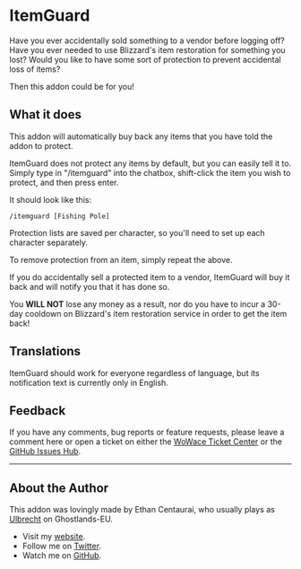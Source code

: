 ItemGuard
=========

Have you ever accidentally sold something to a vendor before logging off?
Have you ever needed to use Blizzard's item restoration for something you lost?
Would you like to have some sort of protection to prevent accidental loss of items?

Then this addon could be for you!


What it does
------------

This addon will automatically buy back any items that you have told the addon to protect.

ItemGuard does not protect any items by default, but you can easily tell it to.
Simply type in "/itemguard" into the chatbox, shift-click the item you wish to protect, and then press enter.

It should look like this:
```
/itemguard [Fishing Pole]
```

Protection lists are saved per character, so you'll need to set up each character separately.

To remove protection from an item, simply repeat the above.

If you do accidentally sell a protected item to a vendor, ItemGuard will buy it back and will notify you that it has done so.

You **WILL NOT** lose any money as a result, nor do you have to incur a 30-day cooldown on Blizzard's item restoration service in order to get the item back!


Translations
------------

ItemGuard should work for everyone regardless of language, but its notification text is currently only in English.


Feedback
--------

If you have any comments, bug reports or feature requests, please leave a comment here or open a ticket on either the [WoWace Ticket Center](https://github.com/EthanCentaurai/ItemGuard/issues) or the [GitHub Issues Hub](http://www.wowace.com/addons/itemguard/tickets/).


* * *


About the Author
----------------

This addon was lovingly made by Ethan Centaurai, who usually plays as [Ulbrecht](http://eu.battle.net/wow/en/character/ghostlands/ulbrecht/simple) on Ghostlands-EU.

* Visit my [website](http://www.ethancentaurai.com/).
* Follow me on [Twitter](http://twitter.com/StevenBlanchard).
* Watch me on [GitHub](https://github.com/EthanCentaurai).
